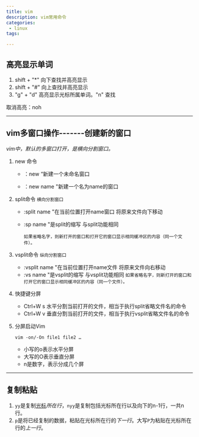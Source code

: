 ```yaml
---
title: vim
description: vim常用命令
categories:
 - linux
tags:

---
```


<!-- more -->

## 高亮显示单词

1. shift + "*"  向下查找并高亮显示
2. shift + "#"  向上查找并高亮显示
3. "g" + "d"   高亮显示光标所属单词。"n" 查找

取消高亮：noh

------

## vim多窗口操作-------创建新的窗口

*vim中，默认的多窗口打开，是横向分割窗口。*

1. new 命令

   - ：new “新建一个未命名窗口

   - ：new name "新建一个名为name的窗口

2. split命令 `横向分割窗口`

   -  :split name "在当前位置打开name窗口 将原来文件向下移动

   - :sp name "是split的缩写 与split功能相同

     `如果省略名字，则新打开的窗口和打开它的窗口显示相同缓冲区的内容（同一个文件）。`

3. vsplit命令 `纵向分割窗口`
   - :vsplit name "在当前位置打开name文件 将原来文件向右移动
   -  :vs name "是vsplit的缩写 与vsplit功能相同
     `如果省略名字，则新打开的窗口和打开它的窗口显示相同缓冲区的内容（同一个文件）。`

4. 快捷键分屏

   - Ctrl+W s 水平分割当前打开的文件，相当于执行split省略文件名的命令
   - Ctrl+W v 垂直分割当前打开的文件，相当于执行vsplit省略文件名的命令

5. 分屏启动Vim  

   ```shell
   vim -on/-On file1 file2 …
   ```

   - 小写的o表示水平分屏
   - 大写的O表示垂直分屏
   - n是数字，表示分成几个屏

------

## 复制粘贴

1. `yy`是复制[光标](https://so.csdn.net/so/search?q=光标&spm=1001.2101.3001.7020)*所在行*，`nyy`是复制包括光标所在行以及向下的n-1行，一共n行。
2. `p`是将已经复制的数据，粘贴在光标所在行的*下一行*。大写`P`为粘贴在光标所在行的*上一行*。
